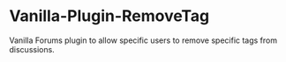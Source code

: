Vanilla-Plugin-RemoveTag
========================

Vanilla Forums plugin to allow specific users to remove specific tags from discussions.
